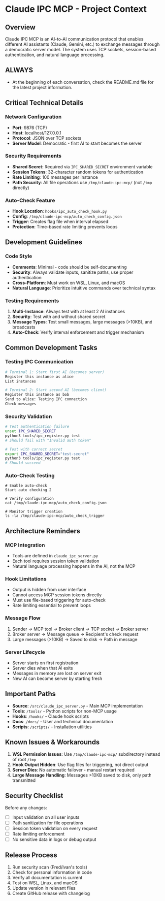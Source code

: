 # Claude IPC MCP - Project Context

## Overview

Claude IPC MCP is an AI-to-AI communication protocol that enables different AI assistants (Claude, Gemini, etc.) to exchange messages through a democratic server model. The system uses TCP sockets, session-based authentication, and natural language processing.

## ALWAYS 
- At the beginning of each conversation, check the README.md file for the latest project information.

## Critical Technical Details

### Network Configuration
- **Port**: 9876 (TCP)
- **Host**: localhost/127.0.0.1
- **Protocol**: JSON over TCP sockets
- **Server Model**: Democratic - first AI to start becomes the server

### Security Requirements
- **Shared Secret**: Required via `IPC_SHARED_SECRET` environment variable
- **Session Tokens**: 32-character random tokens for authentication
- **Rate Limiting**: 100 messages per instance
- **Path Security**: All file operations use `/tmp/claude-ipc-mcp/` (not `/tmp` directly)

### Auto-Check Feature
- **Hook Location**: `hooks/ipc_auto_check_hook.py`
- **Config**: `/tmp/claude-ipc-mcp/auto_check_config.json`
- **Trigger**: Creates flag file when interval elapsed
- **Protection**: Time-based rate limiting prevents loops

## Development Guidelines

### Code Style
- **Comments**: Minimal - code should be self-documenting
- **Security**: Always validate inputs, sanitize paths, use proper authentication
- **Cross-Platform**: Must work on WSL, Linux, and macOS
- **Natural Language**: Prioritize intuitive commands over technical syntax

### Testing Requirements
1. **Multi-Instance**: Always test with at least 2 AI instances
2. **Security**: Test with and without shared secret
3. **Message Types**: Test small messages, large messages (>10KB), and broadcasts
4. **Auto-Check**: Verify interval enforcement and trigger mechanism

## Common Development Tasks

### Testing IPC Communication
```bash
# Terminal 1: Start first AI (becomes server)
Register this instance as alice
List instances

# Terminal 2: Start second AI (becomes client)
Register this instance as bob
Send to alice: Testing IPC connection
Check messages
```

### Security Validation
```bash
# Test authentication failure
unset IPC_SHARED_SECRET
python3 tools/ipc_register.py test
# Should fail with "Invalid auth token"

# Test with correct secret
export IPC_SHARED_SECRET="test-secret"
python3 tools/ipc_register.py test
# Should succeed
```

### Auto-Check Testing
```
# Enable auto-check
Start auto checking 2

# Verify configuration
cat /tmp/claude-ipc-mcp/auto_check_config.json

# Monitor trigger creation
ls -la /tmp/claude-ipc-mcp/auto_check_trigger
```

## Architecture Reminders

### MCP Integration
- Tools are defined in `claude_ipc_server.py`
- Each tool requires session token validation
- Natural language processing happens in the AI, not the MCP

### Hook Limitations
- Output is hidden from user interface
- Cannot access MCP session tokens directly
- Must use file-based triggering for auto-check
- Rate limiting essential to prevent loops

### Message Flow
1. Sender → MCP tool → Broker client → TCP socket → Broker server
2. Broker server → Message queue → Recipient's check request
3. Large messages (>10KB) → Saved to disk → Path in message

### Server Lifecycle
- Server starts on first registration
- Server dies when that AI exits
- Messages in memory are lost on server exit
- New AI can become server by starting fresh

## Important Paths

- **Source**: `/src/claude_ipc_server.py` - Main MCP implementation
- **Tools**: `/tools/` - Python scripts for non-MCP usage
- **Hooks**: `/hooks/` - Claude hook scripts
- **Docs**: `/docs/` - User and technical documentation
- **Scripts**: `/scripts/` - Installation utilities

## Known Issues & Workarounds

1. **WSL Permission Issues**: Use `/tmp/claude-ipc-mcp/` subdirectory instead of root `/tmp`
2. **Hook Output Hidden**: Use flag files for triggering, not direct output
3. **Server Dies**: No automatic failover - manual restart required
4. **Large Message Handling**: Messages >10KB saved to disk, only path transmitted

## Security Checklist

Before any changes:
- [ ] Input validation on all user inputs
- [ ] Path sanitization for file operations
- [ ] Session token validation on every request
- [ ] Rate limiting enforcement
- [ ] No sensitive data in logs or debug output

## Release Process

1. Run security scan (Fred/Ivan's tools)
2. Check for personal information in code
3. Verify all documentation is current
4. Test on WSL, Linux, and macOS
5. Update version in relevant files
6. Create GitHub release with changelog